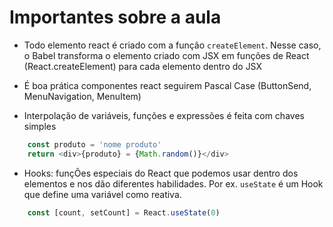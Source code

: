 # Importantes sobre a aula

- Todo elemento react é criado com a função `createElement`. Nesse caso, o Babel transforma o elemento criado com JSX em funções de React (React.createElement) para cada elemento dentro do JSX

- É boa prática componentes react seguirem Pascal Case (ButtonSend, MenuNavigation, MenuItem)

- Interpolação de variáveis, funções e expressões é feita com chaves simples
```javascript
    const produto = 'nome produto'
    return <div>{produto} = {Math.random()}</div>
```

- Hooks: funçÕes especiais do React que podemos usar dentro dos elementos e nos dão diferentes habilidades.
Por ex. `useState` é um Hook que define uma variável como reativa.
```js
    const [count, setCount] = React.useState(0)
```



